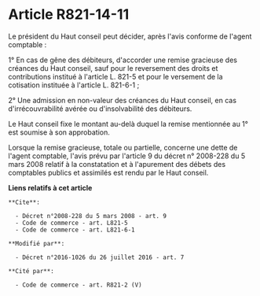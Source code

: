 # Article R821-14-11

Le président du Haut conseil peut décider, après l'avis conforme de l'agent comptable : 

1° En cas de gêne des débiteurs, d'accorder une remise gracieuse des créances du Haut conseil, sauf pour le reversement des
droits et contributions institué à l'article L. 821-5 et pour le versement de la cotisation instituée à l'article L.
821-6-1 ; 

2° Une admission en non-valeur des créances du Haut conseil, en cas d'irrécouvrabilité avérée ou d'insolvabilité des
débiteurs. 

Le Haut conseil fixe le montant au-delà duquel la remise mentionnée au 1° est soumise à son approbation. 

Lorsque la remise gracieuse, totale ou partielle, concerne une dette de l'agent comptable, l'avis prévu par l'article 9 du
décret n° 2008-228 du 5 mars 2008 relatif à la constatation et à l'apurement des débets des comptables publics et assimilés
est rendu par le Haut conseil.

**Liens relatifs à cet article**

	**Cite**:

	  - Décret n°2008-228 du 5 mars 2008 - art. 9
	  - Code de commerce - art. L821-5
	  - Code de commerce - art. L821-6-1

	**Modifié par**:

	  - Décret n°2016-1026 du 26 juillet 2016 - art. 7

	**Cité par**:

	  - Code de commerce - art. R821-2 (V)
